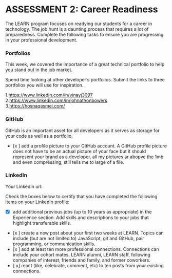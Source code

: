 # ASSESSMENT 2: Career Readiness

The LEARN program focuses on readying our students for a career in technology. The job hunt is a daunting process that requires a lot of preparedness. Complete the following tasks to ensure you are progressing in your professional development.

### Portfolios

This week, we covered the importance of a great technical portfolio to help you stand out in the job market.

Spend time looking at other developer’s portfolios. Submit the links to three portfolios you will use for inspiration.

1.https://www.linkedin.com/in/vinayj3097
2.https://www.linkedin.com/in/johnathonbowers
3.https://hosnaqasmei.com/

### GitHub

GitHub is an important asset for all developers as it serves as storage for your code as well as a portfolio.

- [x ] add a profile picture to your GitHub account. A GitHub profile picture does not have to be an actual picture of your face but it should represent your brand as a developer. all my pictures ar abopve the 1mb and even compressing, still tells me to large of a file. 


### LinkedIn

Your LinkedIn url:

Check the boxes below to certify that you have completed the following items on your LinkedIn profile:

- [x] add additional previous jobs (up to 10 years as appropriate) in the Experience section. Add skills and descriptions to your jobs that highlight transferable skills.
- [x ] create a new post about your first two weeks at LEARN. Topics can include (but are not limited to) JavaScript, git and GitHub, pair programming, or communication skills.
- [x ] add at least ten more professional connections. Connections can include your cohort mates, LEARN alumni, LEARN staff, following companies of interest, friends and family, and former coworkers.
- [ x] react (like, celebrate, comment, etc) to ten posts from your existing connections.
